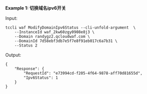 **Example 1: 切换域名ipv6开关**



Input: 

```
tccli waf ModifyDomainIpv6Status --cli-unfold-argument  \
    --InstanceId waf_2kw60zgy0908e8j3 \
    --Domain randygz2.qcloudwaf.com \
    --DomainId 7d58ebf3db7e5f7e8f91eb017c6a7b31 \
    --Status 2
```

Output: 
```
{
    "Response": {
        "RequestId": "e73994cd-f205-4f64-9878-aff70d81655d",
        "Ipv6Status": 1
    }
}
```

